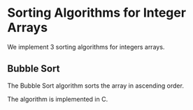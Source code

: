 # Sorting Algorithms for Integer Arrays
We implement 3 sorting algorithms for integers arrays.
## Bubble Sort

The Bubble Sort algorithm sorts the array in ascending order.

The algorithm is implemented in C.
